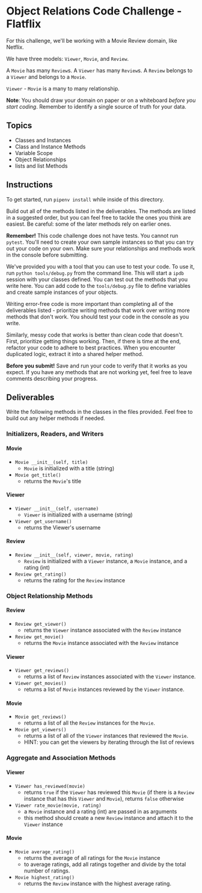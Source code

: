 # Object Relations Code Challenge - Flatflix

For this challenge, we'll be working with a Movie Review domain, like Netflix.

We have three models: `Viewer`, `Movie`, and `Review`.

A `Movie` has many `Review`s. A `Viewer` has many `Review`s. A `Review` belongs to a `Viewer` and belongs to a `Movie`.

`Viewer` - `Movie` is a many to many relationship.

**Note**: You should draw your domain on paper or on a whiteboard _before you start coding_. Remember to identify a single source of truth for your data.

## Topics

- Classes and Instances
- Class and Instance Methods
- Variable Scope
- Object Relationships
- lists and list Methods

## Instructions

To get started, run `pipenv install` while inside of this directory.

Build out all of the methods listed in the deliverables. The methods are listed in a suggested order, but you can feel free to tackle the ones you think are easiest. Be careful: some of the later methods rely on earlier ones.

**Remember!** This code challenge does not have tests. You cannot run `pytest`. You'll need to create your own sample instances so that you can try out your code on your own. Make sure your relationships and methods work in the console before submitting.

We've provided you with a tool that you can use to test your code. To use it, run `python tools/debug.py` from the command line. This will start a `ipdb` session with your classes defined. You can test out the methods that you write here. You can add code to the `tools/debug.py` file to define variables and create sample instances of your objects.

Writing error-free code is more important than completing all of the deliverables listed - prioritize writing methods that work over writing more methods that don't work. You should test your code in the console as you write.

Similarly, messy code that works is better than clean code that doesn't. First, prioritize getting things working. Then, if there is time at the end, refactor your code to adhere to best practices. When you encounter duplicated logic, extract it into a shared helper method.

**Before you submit!** Save and run your code to verify that it works as you expect. If you have any methods that are not working yet, feel free to leave comments describing your progress.

## Deliverables

Write the following methods in the classes in the files provided. Feel free to build out any helper methods if needed.

### Initializers, Readers, and Writers

#### Movie

- `Movie __init__(self, title)`
  - `Movie` is initialized with a title (string)
- `Movie get_title()`
  - returns the `Movie`'s title 

#### Viewer

- `Viewer __init__(self, username)`
  - `Viewer` is initialized with a username (string)
- `Viewer get_username()`
  - returns the Viewer's username

#### Review

- `Review __init__(self, viewer, movie, rating)`
  - `Review` is initialized with a `Viewer` instance, a `Movie` instance, and a rating (int)
- `Review get_rating()`
  - returns the rating for the `Review` instance

### Object Relationship Methods

#### Review

- `Review get_viewer()`
  - returns the `Viewer` instance associated with the `Review` instance
- `Review get_movie()`
  - returns the `Movie` instance associated with the `Review` instance

#### Viewer

- `Viewer get_reviews()`
  - returns a list of `Review` instances associated with the `Viewer` instance.
- `Viewer get_movies()`
  - returns a list of `Movie` instances reviewed by the `Viewer` instance.

#### Movie

- `Movie get_reviews()`
  - returns a list of all the `Review` instances for the `Movie`.
- `Movie get_viewers()`
  - returns a list of all of the `Viewer` instances that reviewed the `Movie`.
  - HINT: you can get the viewers by iterating through the list of reviews

### Aggregate and Association Methods

#### Viewer

- `Viewer has_reviewed(movie)`
  - returns `true` if the `Viewer` has reviewed this `Movie` (if there is a `Review` instance that has this `Viewer` and `Movie`), returns `false` otherwise
- `Viewer rate_movie(movie, rating)`
  - a `Movie` instance and a rating (int) are passed in as arguments
  - this method should create a new `Review` instance and attach it to the `Viewer` instance

#### Movie

- `Movie average_rating()`
  - returns the average of all ratings for the `Movie` instance
  - to average ratings, add all ratings together and divide by the total number of ratings.
- `Movie highest_rating()` 
  - returns the `Review` instance with the highest average rating.
